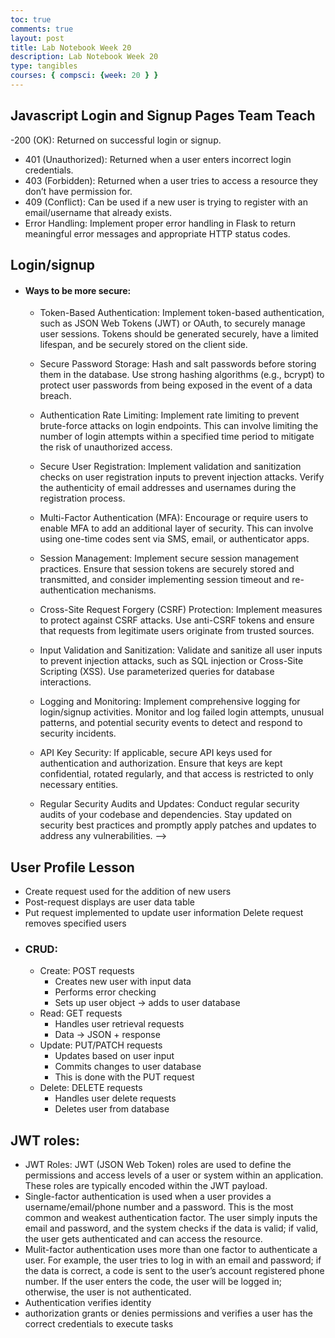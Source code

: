 ```yaml
---
toc: true
comments: true
layout: post
title: Lab Notebook Week 20
description: Lab Notebook Week 20
type: tangibles
courses: { compsci: {week: 20 } }
---
```

##  Javascript Login and Signup Pages Team Teach
 -200 (OK): Returned on successful login or signup.
 - 401 (Unauthorized): Returned when a user enters incorrect login credentials.
 - 403 (Forbidden): Returned when a user tries to access a resource they don’t have permission for.
 - 409 (Conflict): Can be used if a new user is trying to register with an email/username that already exists.
 - Error Handling: Implement proper error handling in Flask to return meaningful error messages and appropriate HTTP status codes.
## Login/signup
 - #### Ways to be more secure:
   - Token-Based Authentication: Implement token-based authentication, such as JSON Web Tokens (JWT) or OAuth, to securely manage user sessions. Tokens should be generated securely, have a limited lifespan, and be securely stored on the client side.

   - Secure Password Storage: Hash and salt passwords before storing them in the database. Use strong hashing algorithms (e.g., bcrypt) to protect user passwords from being exposed in the event of a data breach.

   - Authentication Rate Limiting: Implement rate limiting to prevent brute-force attacks on login endpoints. This can involve limiting the number of login attempts within a specified time period to mitigate the risk of unauthorized access.

   - Secure User Registration: Implement validation and sanitization checks on user registration inputs to prevent injection attacks. Verify the authenticity of email addresses and usernames during the registration process.

   - Multi-Factor Authentication (MFA): Encourage or require users to enable MFA to add an additional layer of security. This can involve using one-time codes sent via SMS, email, or authenticator apps.

   - Session Management: Implement secure session management practices. Ensure that session tokens are securely stored and transmitted, and consider implementing session timeout and re-authentication mechanisms.

   - Cross-Site Request Forgery (CSRF) Protection: Implement measures to protect against CSRF attacks. Use anti-CSRF tokens and ensure that requests from legitimate users originate from trusted sources.

   - Input Validation and Sanitization: Validate and sanitize all user inputs to prevent injection attacks, such as SQL injection or Cross-Site Scripting (XSS). Use parameterized queries for database interactions.

   - Logging and Monitoring: Implement comprehensive logging for login/signup activities. Monitor and log failed login attempts, unusual patterns, and potential security events to detect and respond to security incidents.

   - API Key Security: If applicable, secure API keys used for authentication and authorization. Ensure that keys are kept confidential, rotated regularly, and that access is restricted to only necessary entities.

   - Regular Security Audits and Updates: Conduct regular security audits of your codebase and dependencies. Stay updated on security best practices and promptly apply patches and updates to address any vulnerabilities. –>

## User Profile Lesson
 - Create request used for the addition of new users
 - Post-request displays are user data table 
 - Put request implemented to update user information
Delete request removes specified users
 - ### CRUD:
   - Create: POST requests
     - Creates new user with input data
     - Performs error checking
     - Sets up user object -> adds to user database
   - Read: GET requests
     - Handles user retrieval requests
     - Data -> JSON + response
   - Update: PUT/PATCH requests
     - Updates based on user input
     - Commits changes to user database
     - This is done with the PUT request
   - Delete: DELETE requests
     - Handles user delete requests
     - Deletes user from database

## JWT roles:
 - JWT Roles: JWT (JSON Web Token) roles are used to define the permissions and access levels of a user or system within an application. These roles are typically encoded within the JWT payload.
 - Single-factor authentication is used when a user provides a username/email/phone number and a password. This is the most common and weakest authentication factor. The user simply inputs the email and password, and the system checks if the data is valid; if valid, the user gets authenticated and can access the resource.
 - Mulit-factor authentication uses more than one factor to authenticate a user. For example, the user tries to log in with an email and password; if the data is correct, a code is sent to the user’s account registered phone number. If the user enters the code, the user will be logged in; otherwise, the user is not authenticated.
- Authentication verifies identity
- authorization grants or denies permissions and verifies a user has the correct credentials to execute tasks
